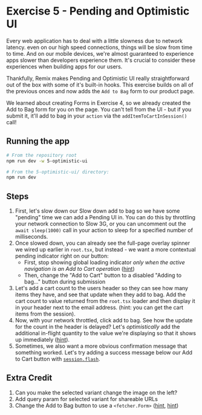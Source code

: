 # Exercise 5 - Pending and Optimistic UI

Every web application has to deal with a little slowness due to network latency. even on our high speed connections, things will be slow from time to time. And on our mobile devices, we're almost guaranteed to experience apps slower than developers experience them. It's crucial to consider these experiences when building apps for our users.

Thankfully, Remix makes Pending and Optimistic UI really straightforward out of the box with some of it's built-in hooks. This exercise builds on all of the previous onces and now adds the `Add to Bag` form to our product page.

We learned about creating Forms in Exercise 4, so we already created the Add to Bag form for you on the page. You can't tell from the UI - but if you submit it, it'll add to bag in your `action` via the `addItemToCartInSession()` call!

## Running the app

```sh
# From the repository root
npm run dev -w 5-optimistic-ui

# From the 5-optimistic-ui/ directory:
npm run dev
```

## Steps

1. First, let's slow down our Slow down add to bag so we have some "pending" time we can add a Pending UI in. You can do this by throttling your network connection to Slow 3G, or you can uncomment out the `await sleep(1000)` call in your action to sleep for a specified number of milliseconds.
2. Once slowed down, you can already see the full-page overlay spinner we wired up earlier in `root.tsx`, but instead - we want a more contextual pending indicator right on our button:
   - First, stop showing global loading indicator _only when the active navigation is an Add to Cart operation_ ([hint](https://remix.run/docs/en/main/hooks/use-navigation#navigationformdata))
   - Then, change the "Add to Cart" button to a disabled "Adding to bag..." button during submission
3. Let's add a cart count to the users header so they can see how many items they have, and see that update when they add to bag. Add the cart count to value returned from the `root.tsx` loader and then display it in your header next to the email address. (hint: you can get the cart items from the session).
4. Now, with your network throttled, click add to bag. See how the update for the count in the header is delayed? Let's _optimistically_ add the additional in-flight quantity to the value we're displaying so that it shows up immediately ([hint](https://remix.run/docs/en/main/hooks/use-navigation#navigationformdata)).
5. Sometimes, we also want a more obvious confirmation message that something worked. Let's try adding a success message below our Add to Cart button with [`session.flash`](https://remix.run/docs/en/main/utils/sessions#sessionflashkey-value).

## Extra Credit

1. Can you make the selected variant change the image on the left?
2. Add query param for selected variant for shareable URLs
3. Change the Add to Bag button to use a `<fetcher.Form>` ([hint](https://remix.run/docs/en/main/discussion/form-vs-fetcher), [hint](https://remix.run/docs/en/main/hooks/use-fetcher))
